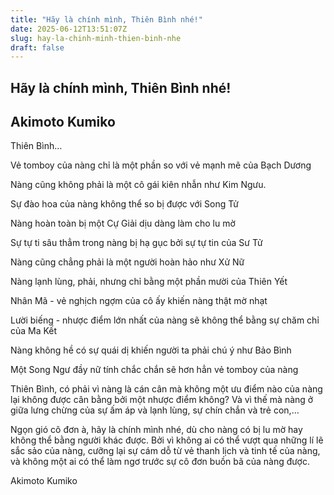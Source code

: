 ```yaml
---
title: "Hãy là chính mình, Thiên Bình nhé!"
date: 2025-06-12T13:51:07Z
slug: hay-la-chinh-minh-thien-binh-nhe
draft: false
---
```


## Hãy là chính mình, Thiên Bình nhé!

## Akimoto Kumiko

Thiên Bình…
 
Vẻ tomboy của nàng chỉ là một phần so với vẻ mạnh mẽ của Bạch Dương
 
Nàng cũng không phải là một cô gái kiên nhẫn như Kim Ngưu.
 
Sự đào hoa của nàng không thể so bị được với Song Tử
 
Nàng hoàn toàn bị một Cự Giải dịu dàng làm cho lu mờ
 
Sự tự ti sâu thẳm trong nàng bị hạ gục bởi sự tự tin của Sư Tử
 
Nàng cũng chẳng phải là một người hoàn hảo như Xử Nữ
 
Nàng lạnh lùng, phải, nhưng chỉ bằng một phần mười của Thiên Yết
 
Nhân Mã - vẻ nghịch ngợm của cô ấy khiến nàng thật mờ nhạt
 
Lười biếng - nhược điểm lớn nhất của nàng sẽ không thể bằng sự chăm chỉ của Ma Kết
 
Nàng không hề có sự quái dị khiến người ta phải chú ý như Bảo Bình
 
Một Song Ngư đầy nữ tính chắc chắn sẽ hơn hẳn vẻ tomboy của nàng
 
Thiên Bình, có phải vì nàng là cán cân mà không một ưu điểm nào của nàng lại không được cân bằng bởi một nhược điểm không? Và vì thế mà nàng ở giữa lưng chừng của sự ấm áp và lạnh lùng, sự chín chắn và trẻ con,…
 
Ngọn gió cô đơn à, hãy là chính mình nhé, dù cho nàng có bị lu mờ hay không thể bằng người khác được. Bởi vì không ai có thể vượt qua những lí lẽ sắc sảo của nàng, cưỡng lại sự cám dỗ từ vẻ thanh lịch và tinh tế của nàng, và không một ai có thể làm ngơ trước sự cô đơn buồn bã của nàng được.
 
Akimoto Kumiko​